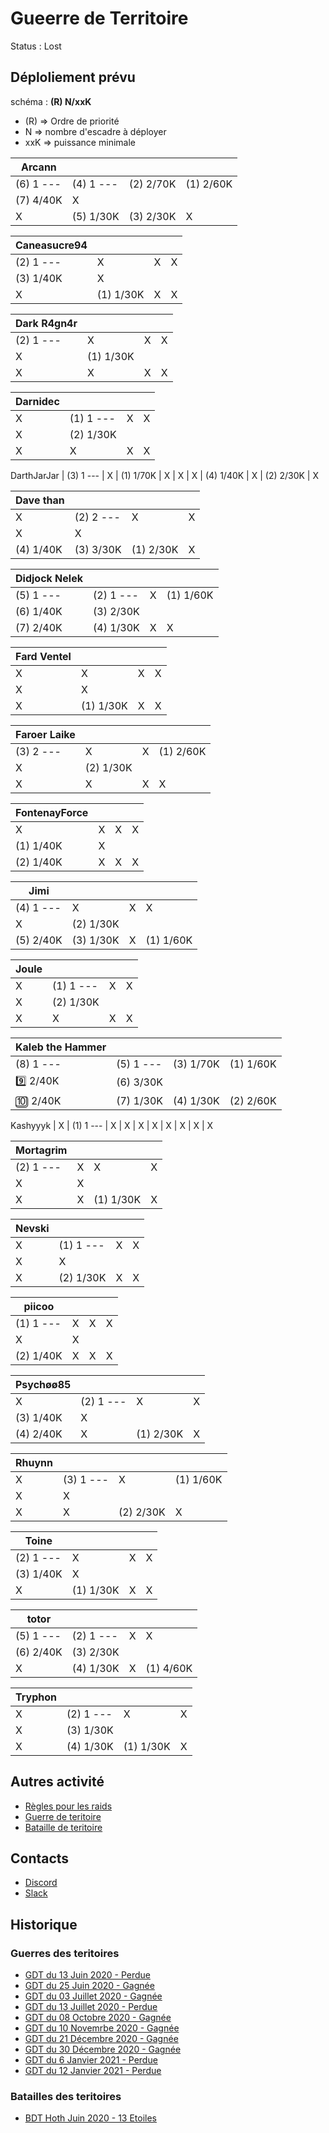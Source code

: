 # Gueerre de Territoire

Status : Lost

## Déploliement prévu 

schéma : **(R) N/xxK**

* (R) => Ordre de priorité
* N => nombre d'escadre à déployer
* xxK => puissance minimale


| Arcann | | | |
|---|---|---|---|
| (6) 1 --- | (4) 1 --- | (2) 2/70K | (1) 2/60K
| (7) 4/40K | X 
| X  | (5) 1/30K | (3) 2/30K | X 

| Caneasucre94 | | | |
|---|---|---|---|
| (2) 1 --- | X  | X  | X 
| (3) 1/40K | X 
| X  | (1) 1/30K | X  | X 

| Dark R4gn4r | | | |
|---|---|---|---|
| (2) 1 --- | X  | X  | X 
| X  | (1) 1/30K
| X  | X  | X  | X 

| Darnidec | | | |
|---|---|---|---|
| X  | (1) 1 --- | X  | X 
| X  | (2) 1/30K
| X  | X  | X  | X 
DarthJarJar
| (3) 1 --- | X  | (1) 1/70K | X 
| X  | X 
| (4) 1/40K | X  | (2) 2/30K | X 

| Dave than | | | |
|---|---|---|---|
| X  | (2) 2 --- | X  | X 
| X  | X 
| (4) 1/40K | (3) 3/30K | (1) 2/30K | X 

| Didjock Nelek | | | |
|---|---|---|---|
| (5) 1 --- | (2) 1 --- | X  | (1) 1/60K
| (6) 1/40K | (3) 2/30K
| (7) 2/40K | (4) 1/30K | X  | X 

| Fard Ventel | | | |
|---|---|---|---|
| X  | X  | X  | X 
| X  | X 
| X  | (1) 1/30K | X  | X 

| Faroer Laike | | | |
|---|---|---|---|
| (3) 2 --- | X  | X  | (1) 2/60K
| X  | (2) 1/30K
| X  | X  | X  | X 

| FontenayForce | | | |
|---|---|---|---|
| X  | X  | X  | X 
| (1) 1/40K | X 
| (2) 1/40K | X  | X  | X 

| Jimi | | | |
|---|---|---|---|
| (4) 1 --- | X  | X  | X 
| X  | (2) 1/30K
| (5) 2/40K | (3) 1/30K | X  | (1) 1/60K

| Joule | | | |
|---|---|---|---|
| X  | (1) 1 --- | X  | X 
| X  | (2) 1/30K
| X  | X  | X  | X 

| Kaleb the Hammer | | | |
|---|---|---|---|
| (8) 1 --- | (5) 1 --- | (3) 1/70K | (1) 1/60K
:nine: 2/40K | (6) 3/30K
:keycap_ten: 2/40K | (7) 1/30K | (4) 1/30K | (2) 2/60K
Kashyyyk
| X  | (1) 1 --- | X  | X 
| X  | X 
| X  | X  | X  | X 

| Mortagrim | | | |
|---|---|---|---|
| (2) 1 --- | X  | X  | X 
| X  | X 
| X  | X  | (1) 1/30K | X 

| Nevski | | | |
|---|---|---|---|
| X  | (1) 1 --- | X  | X 
| X  | X 
| X  | (2) 1/30K | X  | X 

| piicoo | | | |
|---|---|---|---|
| (1) 1 --- | X  | X  | X 
| X  | X 
| (2) 1/40K | X  | X  | X 

| Psychøø85 | | | |
|---|---|---|---|
| X  | (2) 1 --- | X  | X 
| (3) 1/40K | X 
| (4) 2/40K | X  | (1) 2/30K | X 

| Rhuynn | | | |
|---|---|---|---|
| X  | (3) 1 --- | X  | (1) 1/60K
| X  | X 
| X  | X  | (2) 2/30K | X 

| Toine | | | |
|---|---|---|---|
| (2) 1 --- | X  | X  | X 
| (3) 1/40K | X 
| X  | (1) 1/30K | X  | X 

| totor | | | |
|---|---|---|---|
| (5) 1 --- | (2) 1 --- | X  | X 
| (6) 2/40K | (3) 2/30K
| X  | (4) 1/30K | X  | (1) 4/60K

| Tryphon | | | |
|---|---|---|---|
| X  | (2) 1 --- | X  | X 
| X  | (3) 1/30K
| X  | (4) 1/30K | (1) 1/30K | X 

##  Autres activité

* [Règles pour les raids](../raids.html)
* [Guerre de teritoire](../gdt.html)
* [Bataille de teritoire](../bdt.html)

## Contacts

* [Discord](https://discord.gg/9ufJHmB)
* [Slack](https://join.slack.com/t/hautconseildelaforce/shared_invite/zt-i06cmx42-kx_A~Fu2youeBDRHMqgvTA)

## Historique

### Guerres des teritoires

* [GDT du 13 Juin 2020 - Perdue](GDT-200613.html)
* [GDT du 25 Juin 2020 - Gagnée](GDT-200613.html)
* [GDT du 03 Juillet 2020 - Gagnée](GDT-200703.html)
* [GDT du 13 Juillet 2020 - Perdue](GDT-200713.html)
* [GDT du 08 Octobre 2020 - Gagnée](GDT-201008.html)
* [GDT du 10 Novemrbe 2020 - Gagnée](GDT-201110.html)
* [GDT du 21 Décembre 2020 - Gagnée](GDT-201221.html)
* [GDT du 30 Décembre 2020 - Gagnée](GDT-201230.html)
* [GDT du 6 Janvier 2021 - Perdue](GDT-210106.html)
* [GDT du 12 Janvier 2021 - Perdue](GDT-210112.html)

### Batailles des teritoires

* [BDT Hoth Juin 2020 - 13 Etoiles](BDT-Hoth-200614.html)
